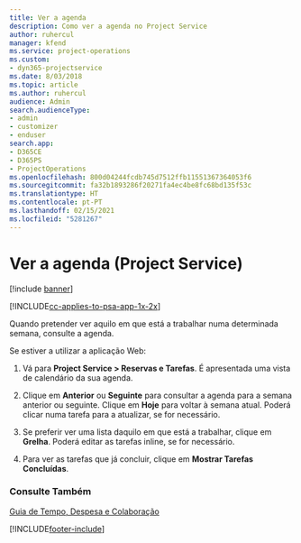```yaml
---
title: Ver a agenda
description: Como ver a agenda no Project Service
author: ruhercul
manager: kfend
ms.service: project-operations
ms.custom:
- dyn365-projectservice
ms.date: 8/03/2018
ms.topic: article
ms.author: ruhercul
audience: Admin
search.audienceType:
- admin
- customizer
- enduser
search.app:
- D365CE
- D365PS
- ProjectOperations
ms.openlocfilehash: 800d04244fcdb745d7512ffb11551367364053f6
ms.sourcegitcommit: fa32b1893286f20271fa4ec4be8fc68bd135f53c
ms.translationtype: HT
ms.contentlocale: pt-PT
ms.lasthandoff: 02/15/2021
ms.locfileid: "5281267"
---
```

# <a name="view-your-schedule-project-service"></a>Ver a agenda (Project Service)

[!include [banner](../includes/psa-now-project-operations.md)]

[!INCLUDE[cc-applies-to-psa-app-1x-2x](../includes/cc-applies-to-psa-app-1x-2x.md)]

Quando pretender ver aquilo em que está a trabalhar numa determinada semana, consulte a agenda.  
  
 Se estiver a utilizar a aplicação Web:  
  
1.  Vá para **Project Service > Reservas e Tarefas**. É apresentada uma vista de calendário da sua agenda.  
  
2.  Clique em **Anterior** ou **Seguinte** para consultar a agenda para a semana anterior ou seguinte. Clique em **Hoje** para voltar à semana atual. Poderá clicar numa tarefa para a atualizar, se for necessário.  
  
3.  Se preferir ver uma lista daquilo em que está a trabalhar, clique em **Grelha**. Poderá editar as tarefas inline, se for necessário.  
  
4.  Para ver as tarefas que já concluir, clique em **Mostrar Tarefas Concluídas**.  
  
### <a name="see-also"></a>Consulte Também  
 [Guia de Tempo, Despesa e Colaboração](../psa/time-expense-collaboration-guide.md)


[!INCLUDE[footer-include](../includes/footer-banner.md)]